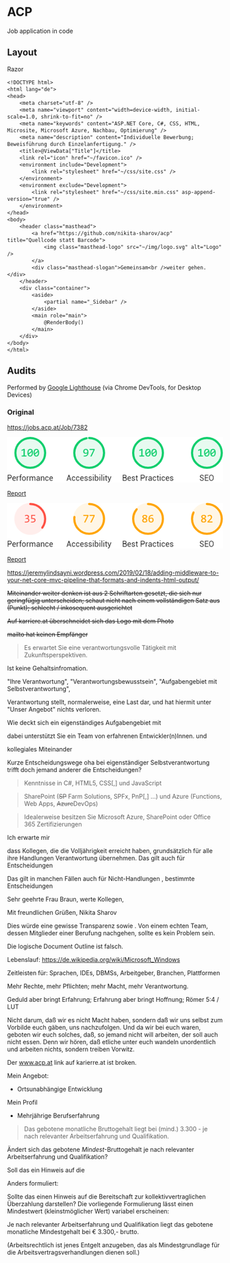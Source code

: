 # ACP

Job application in code

## Layout

Razor

```razor
<!DOCTYPE html>
<html lang="de">
<head>
    <meta charset="utf-8" />
    <meta name="viewport" content="width=device-width, initial-scale=1.0, shrink-to-fit=no" />
    <meta name="keywords" content="ASP.NET Core, C#, CSS, HTML, Microsite, Microsoft Azure, Nachbau, Optimierung" />
    <meta name="description" content="Individuelle Bewerbung; Beweisführung durch Einzelanfertigung." />
    <title>@ViewData["Title"]</title>
    <link rel="icon" href="~/favicon.ico" />
    <environment include="Development">
        <link rel="stylesheet" href="~/css/site.css" />
    </environment>
    <environment exclude="Development">
        <link rel="stylesheet" href="~/css/site.min.css" asp-append-version="true" />
    </environment>
</head>
<body>
    <header class="masthead">
        <a href="https://github.com/nikita-sharov/acp" title="Quellcode statt Barcode">
            <img class="masthead-logo" src="~/img/logo.svg" alt="Logo" />
        </a>        
        <div class="masthead-slogan">Gemeinsam<br />weiter gehen.</div>
    </header>
    <div class="container">
        <aside>
            <partial name="_Sidebar" />
        </aside>
        <main role="main">
            @RenderBody()
        </main>
    </div>
</body>
</html>
```

## Audits

Performed by [Google Lighthouse](https://developers.google.com/web/tools/lighthouse) (via Chrome DevTools, for Desktop Devices) 

### Original

https://jobs.acp.at/Job/7382

![Lighthouse report results](media/full-stack-developer.azurewebsites.net-20200601T165713.png)

[Report](https://googlechrome.github.io/lighthouse/viewer/?gist=a9d93d5c473c09a1d1434ad22f7ff7e1)

![Lighthouse report results](media/jobs.acp.at-20200601T165515.png)

[Report](https://googlechrome.github.io/lighthouse/viewer/?gist=6aaff613c4c30812fae1e3759997b444)

https://jeremylindsayni.wordpress.com/2019/02/18/adding-middleware-to-your-net-core-mvc-pipeline-that-formats-and-indents-html-output/

~~Miteinander weiter denken ist aus 2 Schriftarten gesetzt, die sich nur geringfügig unterscheiden; schaut nicht nach einem vollständigen Satz aus (Punkt); schlecht / inkosequent ausgerichtet~~

~~Auf karriere.at überschneidet sich das Logo mit dem Photo~~





~~mailto hat keinen Empfänger~~

> Es erwartet Sie eine verantwortungsvolle Tätigkeit mit Zukunftsperspektiven.

Ist keine Gehaltsinfromation.

"Ihre Verantwortung", "Verantwortungsbewusstsein", "Aufgabengebiet mit Selbstverantwortung",

Verantwortung stellt, normalerweise, eine Last dar, und hat hiermit unter "Unser Angebot" nichts verloren.

Wie deckt sich ein eigenständiges Aufgabengebiet mit 

dabei unterstützt Sie ein Team von erfahrenen Entwickler(n)Innen. und

kollegiales Miteinander

Kurze Entscheidungswege oha bei eigenständiger Selbstverantwortung trifft doch jemand anderer die Entscheidungen?

> Kenntnisse in C#, HTML5, CSS[,] und JavaScript

> SharePoint (~~SP~~ Farm Solutions, SPFx, PnP[,] …) und Azure (Functions, Web Apps, ~~Azure~~DevOps)

> Idealerweise besitzen Sie Microsoft Azure, SharePoint oder Office 365 Zertifizierungen



Ich erwarte mir

dass Kollegen, die die Volljährigkeit erreicht haben, grundsätzlich für alle ihre Handlungen Verantwortung übernehmen. Das gilt auch für Entscheidungen

Das gilt in manchen Fällen auch für Nicht-Handlungen
, bestimmte Entscheidungen




Sehr geehrte Frau Braun,
werte Kollegen,


Mit freundlichen Grüßen,
Nikita Sharov


Dies würde eine gewisse Transparenz sowie . Von einem echten Team, dessen Mitglieder einer Berufung nachgehen, sollte es kein Problem sein.

Die logische Document Outline ist falsch.

Lebenslauf: https://de.wikipedia.org/wiki/Microsoft_Windows

Zeitleisten für: Sprachen, IDEs, DBMSs, Arbeitgeber, Branchen, Plattformen

Mehr Rechte, mehr Pflichten; mehr Macht, mehr Verantwortung.

Geduld aber bringt Erfahrung; Erfahrung aber bringt Hoffnung; Römer 5:4 / LUT

Nicht darum, daß wir es nicht Macht haben, sondern daß wir uns selbst zum Vorbilde euch gäben, uns nachzufolgen. Und da wir bei euch waren, geboten wir euch solches, daß, so jemand nicht will arbeiten, der soll auch nicht essen. Denn wir hören, daß etliche unter euch wandeln unordentlich und arbeiten nichts, sondern treiben Vorwitz.

Der www.acp.at link auf karierre.at ist broken.

Mein Angebot:

- Ortsunabhängige Entwicklung

Mein Profil

- Mehrjährige Berufserfahrung

> Das gebotene monatliche Bruttogehalt liegt bei (mind.) 3.300 - je nach relevanter Arbeitserfahrung und Qualifikation.

Ändert sich das gebotene *Mindest*-Bruttogehalt je nach relevanter Arbeitserfahrung und Qualifikation?

Soll das ein Hinweis auf die

Anders formuliert:  

Sollte das einen Hinweis auf die Bereitschaft zur kollektivvertraglichen Überzahlung darstellen? Die vorliegende Formulierung lässt einen Mindestwert (kleinstmöglicher Wert) variabel erscheinen:

Je nach relevanter Arbeitserfahrung und Qualifikation liegt das gebotene monatliche Mindestgehalt bei € 3.300,- brutto.

(Arbeitsrechtlich ist jenes Entgelt anzugeben, das als Mindestgrundlage für die Arbeitsvertragsverhandlungen dienen soll.)